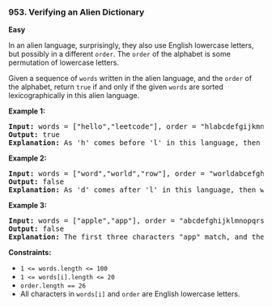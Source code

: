 ### 953. Verifying an Alien Dictionary
**Easy**



In an alien language, surprisingly, they also use English lowercase letters, but possibly in a different `order`. The `order` of the alphabet is some permutation of lowercase letters.

Given a sequence of `words` written in the alien language, and the `order` of the alphabet, return `true` if and only if the given `words` are sorted lexicographically in this alien language.


**Example 1:**

<pre>
<b>Input:</b> words = ["hello","leetcode"], order = "hlabcdefgijkmnopqrstuvwxyz"
<b>Output:</b> true
<b>Explanation:</b> As 'h' comes before 'l' in this language, then the sequence is sorted.
</pre>

**Example 2:**

<pre>
<b>Input:</b> words = ["word","world","row"], order = "worldabcefghijkmnpqstuvxyz"
<b>Output:</b> false
<b>Explanation:</b> As 'd' comes after 'l' in this language, then words[0] > words[1], hence the sequence is unsorted.
</pre>

**Example 3:**

<pre>
<b>Input:</b> words = ["apple","app"], order = "abcdefghijklmnopqrstuvwxyz"
<b>Output:</b> false
<b>Explanation:</b> The first three characters "app" match, and the second string is shorter (in size.) According to lexicographical rules "apple" > "app", because 'l' > '∅', where '∅' is defined as the blank character which is less than any other character [<a href="https://en.wikipedia.org/wiki/Lexicographical_order">More info</a>].
</pre>


**Constraints:**

- `1 <= words.length <= 100`
- `1 <= words[i].length <= 20`
- `order.length == 26`
- All characters in `words[i]` and `order` are English lowercase letters.